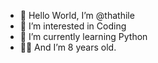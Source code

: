 - 👋 Hello World, I’m @thathile
- 👀 I’m interested in Coding
- 🌱 I’m currently learning Python
- 🧑‍🦱 And I’m 8 years old.

<!---
thathile/thathile is a ✨ special ✨ repository because its `README.md` (this file) appears on your GitHub profile.
You can click the Preview link to take a look at your changes.
--->
